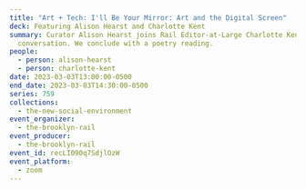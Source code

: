 ```yaml
---
title: "Art + Tech: I'll Be Your Mirror: Art and the Digital Screen"
deck: Featuring Alison Hearst and Charlotte Kent
summary: Curator Alison Hearst joins Rail Editor-at-Large Charlotte Kent for a
  conversation. We conclude with a poetry reading.
people:
  - person: alison-hearst
  - person: charlotte-kent
date: 2023-03-03T13:00:00-0500
end_date: 2023-03-03T14:30:00-0500
series: 759
collections:
  - the-new-social-environment
event_organizer:
  - the-brooklyn-rail
event_producer:
  - the-brooklyn-rail
event_id: recLI090q7SdjlOzW
event_platform:
  - zoom
---
```

